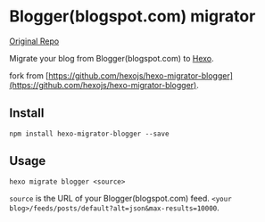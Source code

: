 # Blogger(blogspot.com) migrator

[Original Repo](https://github.com/hr6r/hexo-migrator-blogger.git) 

Migrate your blog from Blogger(blogspot.com) to [Hexo](http://hexo.io).

fork from [https://github.com/hexojs/hexo-migrator-blogger](https://github.com/hexojs/hexo-migrator-blogger).

## Install

```
npm install hexo-migrator-blogger --save
```

## Usage

```
hexo migrate blogger <source>
```

`source` is the URL of your Blogger(blogspot.com) feed. `<your blog>/feeds/posts/default?alt=json&max-results=10000`.

